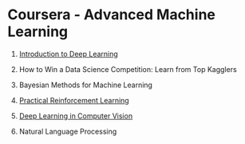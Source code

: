 # Coursera - Advanced Machine Learning

1. [Introduction to Deep Learning](intro-to-dl)

2. How to Win a Data Science Competition: Learn from Top Kagglers

3. Bayesian Methods for Machine Learning

4. [Practical Reinforcement Learning](practical-rl)

5. [Deep Learning in Computer Vision](dl-in-cv)

6. Natural Language Processing
